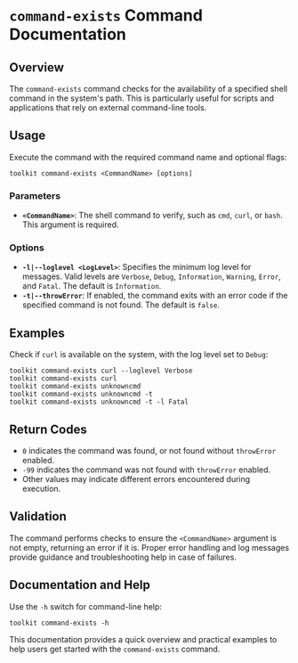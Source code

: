# `command-exists` Command Documentation

## Overview
The `command-exists` command checks for the availability of a specified shell command in the system's path. This is particularly useful for scripts and applications that rely on external command-line tools.

## Usage
Execute the command with the required command name and optional flags:

```
toolkit command-exists <CommandName> [options]
```

### Parameters
- **`<CommandName>`**: The shell command to verify, such as `cmd`, `curl`, or `bash`. This argument is required.

### Options
- **`-l|--loglevel <LogLevel>`**: Specifies the minimum log level for messages. Valid levels are `Verbose`, `Debug`, `Information`, `Warning`, `Error`, and `Fatal`. The default is `Information`.
- **`-t|--throwError`**: If enabled, the command exits with an error code if the specified command is not found. The default is `false`.

## Examples
Check if `curl` is available on the system, with the log level set to `Debug`:

```
toolkit command-exists curl --loglevel Verbose
toolkit command-exists curl
toolkit command-exists unknowncmd
toolkit command-exists unknowncmd -t
toolkit command-exists unknowncmd -t -l Fatal
```

## Return Codes
- `0` indicates the command was found, or not found without `throwError` enabled.
- `-99` indicates the command was not found with `throwError` enabled.
- Other values may indicate different errors encountered during execution.

## Validation
The command performs checks to ensure the `<CommandName>` argument is not empty, returning an error if it is. Proper error handling and log messages provide guidance and troubleshooting help in case of failures.

## Documentation and Help
Use the `-h` switch for command-line help:

```
toolkit command-exists -h
```

This documentation provides a quick overview and practical examples to help users get started with the `command-exists` command.
